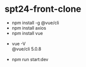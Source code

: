 # spt24-front-clone<br>
- npm install -g @vue/cli
- npm install axios
- npm install vue
<br><br>
- vue -V
<br>@vue/cli 5.0.8
<br><br>
- npm run start:dev
